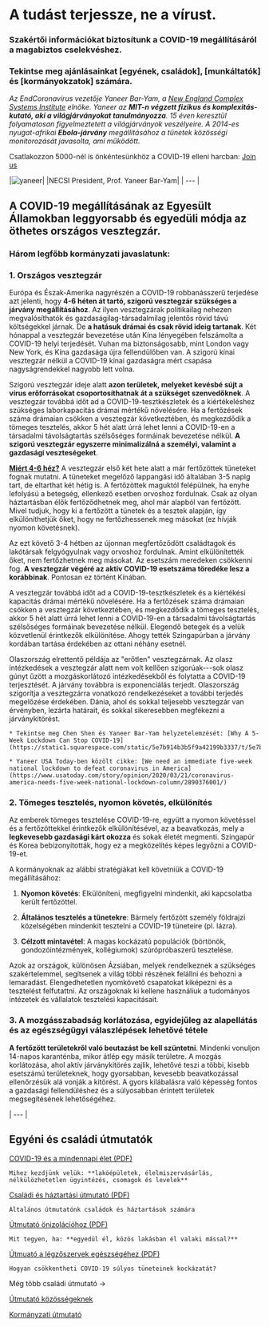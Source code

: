 # A tudást terjessze, ne a vírust.

### Szakértői információkat biztosítunk a COVID-19 megállításáról a magabiztos cselekvéshez.

### Tekintse meg ajánlásainkat [egyének, családok], [munkáltatók] és [kormányokzatok] számára.

_Az EndCoronavirus vezetője Yaneer Bar-Yam, a [New England Complex Systems Institute](https://necsi.edu) elnöke. Yaneer az **MIT-n végzett fizikus és komplexitás-kutató, aki a világjárványokat tanulmányozza**. 15 éven keresztül folyamatosan figyelmeztetett a világjárványok veszélyeire. A 2014-es nyugat-afrikai **Ebola-járvány** megállításához a tünetek közösségi monitorozását javasolta, ami működött._

Csatlakozzon 5000-nél is önkéntesünkhöz a COVID-19 elleni harcban: [Join us](https://v2.endcoronavirus.org/sign-up/english)

|![yaneer](images/Yaneer.jpg)|
|NECSI President, Prof. Yaneer Bar-Yam|
| --- |

## A COVID-19 megállításának az Egyesült Államokban leggyorsabb és egyedüli módja az öthetes országos vesztegzár.

### Három legfőbb kormányzati javaslatunk:

### 1. Országos vesztegzár

Európa és Észak-Amerika nagyrészén a COVID-19 robbanásszerű terjedése azt jelenti, hogy **4-6 héten át tartó, szigorú vesztegzár szükséges a járvány megállításához**. Az ilyen vesztegzárak politikailag nehezen megvalósíthatók és gazdaságilag-társadalmilag jelentős rövid távú költségekkel járnak. De **a hatásuk drámai és csak rövid ideig tartanak**. Két hónappal a vesztegzár bevezetése után Kína lényegében felszámolta a COVID-19 helyi terjedését. Vuhan ma biztonságosabb, mint London vagy New York, és Kína gazdasága újra fellendülőben van. A szigorú kínai vesztegzár nélkül a COVID-19 kínai gazdaságra mért csapása nagyságrendekkel nagyobb lett volna.

Szigorú vesztegzár ideje alatt **azon területek, melyeket kevésbé sújt a vírus erőforrásokat csoportosíthatnak át a szükséget szenvedőknek**. A vesztegzár továbbá időt ad a COVID-19-tesztkészletek és a kiértékeléshez szükséges laborkapacitás drámai mértékű növelésére. Ha a fertőzések száma drámaian csökken a vesztegzár következtében, és megkezdődik a tömeges tesztelés, akkor 5 hét alatt úrrá lehet lenni a COVID-19-en a társadalmi távolságtartás szélsőséges formáinak bevezetése nélkül. **A szigorú vesztegzár egyszerre minimalizálná a személyi, valamint a gazdasági veszteségeket**.

[**Miért 4-6 héz?**](https://github.com/necsi/source-translation-text/raw/master/0_english_source/pdf/5weeks_en.pdf) A vesztegzár első két hete alatt a már fertőzöttek tüneteket fognak mutatni. A tüneteket megelőző lappangási idő általában 3-5 napig tart, de eltarthat két hétig is. A fertőzöttek maguktól felépülnek, ha enyhe lefolyású a betegség, ellenkező esetben orvoshoz fordulnak. Csak az olyan háztartásban élők fertőződhetnek meg, ahol már alapból van fertőzött. Mivel tudjuk, hogy ki a fertőzött a tünetek és a tesztek alapján, így elkülöníthetjük őket, hogy ne fertőzhessenek meg másokat (ez hívják nyomon követésnek).

Az ezt követő 3-4 hétben az újonnan megfertőződött családtagok és lakótársak felgyógyulnak vagy orvoshoz fordulnak. Amint elkülönítették őket, nem fertőzhetnek meg másokat. Az esetszám meredeken csökkenni fog. **A vesztegzár végéré az aktív COVID-19 esetszáma töredéke lesz a korábbinak**. Pontosan ez történt Kínában.

A vesztegzár továbbá időt ad a COVID-19-tesztkészletek és a kiértékési kapacitás drámai mértékű növelésére. Ha a fertőzések száma drámaian csökken a vesztegzár következtében, és megkezdődik a tömeges tesztelés, akkor 5 hét alatt úrrá lehet lenni a COVID-19-en a társadalmi távolságtartás szélsőséges formáinak bevezetése nélkül. Elegendő betegek és a velük közvetlenül érintkezők elkülönítése. Ahogy tették Szingapúrban a járvány kordában tartása érdekében az ottani néhány esetnél.

Olaszország elrettentő példája az "erőtlen" vesztegzárnak. Az olasz intézkedések a vesztegzár alatt nem volt kellően szigorúak---sok olasz gúnyt űzött a mozgáskorlátozó intézkedésekből és folytatta a COVID-19 terjesztését. A járvány továbbra is exponenciálás terjedt. Olaszország szigorítja a vesztegzárra vonatkozó rendelkezéseket a további terjedés megelőzése érdekében. Dánia, ahol és sokkal teljesebb vesztegzár van érvényben, lezárta határait, és sokkal sikeresebben megfékezni a járványkitörést.

    * Tekintse meg Chen Shen és Yaneer Bar-Yam helyzetelemzését: [Why A 5-Week Lockdown Can Stop COVID-19](https://static1.squarespace.com/static/5e7b914b3b5f9a42199b3337/t/5e7bae70ed03c045bb9f7bab/1585163896267/5weeks.pdf)

    * Yaneer USA Today-ben közölt cikke: [We need an immediate five-week national lockdown to defeat coronavirus in America](https://www.usatoday.com/story/opinion/2020/03/21/coronavirus-america-needs-five-week-national-lockdown-column/2890376001/)

### 2. Tömeges tesztelés, nyomon követés, elkülönítés

Az emberek tömeges tesztelése COVID-19-re, együtt a nyomon követéssel és a fertőzöttekkel érintkezők elkülönítésével, az a beavatkozás, mely a **legkevesebb gazdasági kárt okozza** és sokak életét megmenti. Szingapúr és Korea bebizonyították, hogy ez a megközelítés képes legyőzni a COVID-19-et.

A kormányoknak az alábbi stratégiákat kell követniük a COVID-19 megállításához:

1. **Nyomon követés**: Elkülöníteni, megfigyelni mindenkit, aki kapcsolatba került fertőzöttel.

2. **Általános tesztelés a tünetekre**: Bármely fertőzött személy földrajzi közelségében mindenkit tesztelni a COVID-19 tüneteire (pl. lázra).

3. **Célzott mintavétel**: A magas kockázatú populációk (börtönök, gondozóintézmények, kollégiumok) szúrópróbaszerű tesztelése.

Azok az országok, különösen Ázsiában, melyek rendelkeznek a szükséges szakértelemmel, segítsenek a világ többi részének felállni és behozni a lemaradást. Elengedhetetlen nyomkövető csapatokat kiképezni és a tesztelést felfutattni. Az országoknak ki kellene használiuk a tudományos intézetek és vállalatok tesztelési kapacitásait.

### 3. A mozgásszabadság korlátozása, egyidejűleg az alapellátás és az egészségügyi válaszlépések lehetővé tétele

**A fertőzött területekről való beutazást be kell szüntetni**. Mindenki vonuljon 14-napos karanténba, mikor átlép egy másik területre. A mozgás korlátozása, ahol aktív járványkitörés zajlik, lehetővé teszi a többi, kisebb esetszámú területeknek, hogy gyorsabban, kevesebb beavatkozással ellenőrzésük alá vonják a kitörést. A gyors kilábalásra való képesség fontos a gazdasági fellendüléshez és a súlyosabban érintett területek megsegítésének lehetőségéhez.

| --- |

## Egyéni és családi útmutatók

[COVID-19 és a mindennapi élet (PDF)](https://github.com/necsi/source-translation-text/blob/master/0_english_source/pdf/everyday_en.pdf)

    Mihez kezdjünk velük: **lakóépületek, élelmiszervásárlás, nélkülözhetetlen ügyintézés, csomagok és levelek**

[Családi és háztartási útmutató (PDF)](https://github.com/necsi/source-translation-text/blob/master/0_english_source/pdf/family_en.pdf)

    Általános útmutatónk családok és háztartások számára

[Útmutató önizolációhoz (PDF)](https://github.com/necsi/source-translation-text/blob/master/0_english_source/pdf/self_isolation_en.pdf)

    Mit tegyen, ha: **egyedül él, közös lakásban él valaki mással?**

[Útmuató a légzőszervek egészségéhez (PDF)](https://github.com/necsi/source-translation-text/blob/master/0_english_source/pdf/respiratory-health_en.pdf)

    Hogyan csökkentheti COVID-19 súlyos tüneteinek kockázatát?

Még több családi útmutató →

[Útmutató közösségeknek](https://github.com/necsi/source-translation-text/blob/master/0_english_source/pdf/individual_community_government_en.pdf)

[Kormányzati útmutató](https://github.com/necsi/source-translation-text/blob/master/0_english_source/pdf/individual_community_government_en.pdf)
